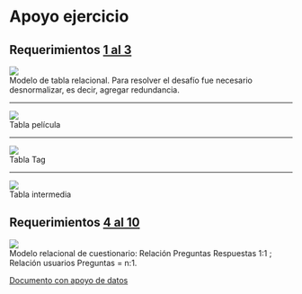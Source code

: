 <h1>Apoyo ejercicio</h1>

<h2>Requerimientos <a href='https://github.com/PauliPuli/Prueba-M5/blob/main/peliculas.sql'>1 al 3</a></h2>
<img src= 'https://github.com/PauliPuli/Prueba-M5/assets/156126623/056122c7-ee82-4ec0-a6b6-1df220488140'>
<figcaption>Modelo de tabla relacional. Para resolver el desafío fue necesario desnormalizar, es decir, agregar redundancia.</figcaption>
<hr>
<img src='https://github.com/PauliPuli/Prueba-M5/assets/156126623/9c997b32-3677-42d0-af39-1aee86f06551'>
<figcaption>Tabla película</figcaption>
<hr>
<img src=(https://github.com/PauliPuli/Prueba-M5/assets/156126623/dbfaddb2-ca6e-4291-96ed-f1fca46a47a9'>
<figcaption>Tabla Tag</figcaption>
<hr>
<img src='https://github.com/PauliPuli/Prueba-M5/assets/156126623/2b82bfeb-1fed-4f61-9207-13d53851ef47'>
<figcaption>Tabla intermedia</figcaption>

<h2>Requerimientos <a href='https://github.com/PauliPuli/Prueba-M5/blob/main/quiz.sql'>4 al 10</a></h2>
<img src='(https://github.com/PauliPuli/Prueba-M5/assets/156126623/f9add012-b99d-42ca-b846-6a258957edc8)'>
<figcaption>Modelo relacional de cuestionario: Relación Preguntas Respuestas 1:1 ; Relación usuarios Preguntas = n:1. </figcaption>

<a href='https://docs.google.com/document/d/1oFxu2iDQzgsPRtBAYHsV_tHpjPLiCuv5ExAdNZ61yzU/edit?usp=sharing'>Documento con apoyo de datos</a>
